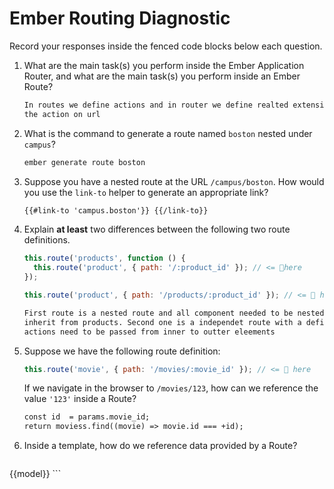 # Ember Routing Diagnostic

Record your responses inside the fenced code blocks below each question.

1.  What are the main task(s) you perform inside the Ember Application Router,
    and what are the main task(s) you perform inside an Ember Route?

    ```md
    In routes we define actions and in router we define realted extensions of the
    the action on url
    ```

1.  What is the command to generate a route named `boston` nested under
    `campus`?

    ```md
    ember generate route boston
    ```

1.  Suppose you have a nested route at the URL `/campus/boston`. How would you
    use the `link-to` helper to generate an appropriate link?

    ```md
    {{#link-to 'campus.boston'}} {{/link-to}}
    ```

1.  Explain **at least** two differences between the following two route
    definitions.

    ```js
    this.route('products', function () {
      this.route('product', { path: '/:product_id' }); // <= 👀here
    });

    this.route('product', { path: '/products/:product_id' }); // <= 👀 here
    ```

    ```md
    First route is a nested route and all component needed to be nested and product
    inherit from products. Second one is a independet route with a defined route
    actions need to be passed from inner to outter eleements
    ```

1.  Suppose we have the following route definition:

    ```js
    this.route('movie', { path: '/movies/:movie_id' }); // <= 👀 here
    ```

    If we navigate in the browser to `/movies/123`, how can we reference the
    value `'123'` inside a Route?

    ```md
    const id  = params.movie_id;
    return moviess.find((movie) => movie.id === +id);
    ```

1.  Inside a template, how do we reference data provided by a Route?

    ```md
  {{model}}
    ```
